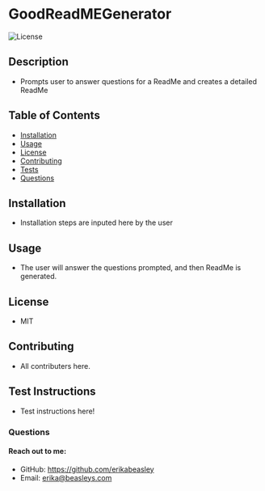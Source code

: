 # GoodReadMEGenerator

![License](https://img.shields.io/badge/License-MIT-blue.svg)


## Description
- Prompts user to answer questions for a ReadMe and creates a detailed ReadMe

## Table of Contents
- [Installation](#installation) 
- [Usage](#usage)
- [License](#license)
- [Contributing](#contributing)
- [Tests](#tests)
- [Questions](#questions)

## Installation
- Installation steps are inputed here by the user

## Usage
- The user will answer the questions prompted, and then ReadMe is generated.

## License
- MIT      

## Contributing
- All contributers here.

## Test Instructions
- Test instructions here!

### Questions
#### Reach out to me:
- GitHub: https://github.com/erikabeasley
- Email: erika@beasleys.com
